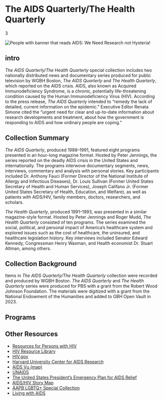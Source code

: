 # The AIDS Quarterly/The Health Quarterly

3

![](https://s3.amazonaws.com/openvault.wgbh.org/special_collections/aids-quarterly/Gay_Pride_8306270128.jpg "People with banner that reads AIDS: We Need Research not Hysteria!")

## intro

*The AIDS Quarterly/The Health Quarterly* special collection includes two nationally distributed news and documentary series produced for public television by WGBH Boston, *The AIDS Quarterly* and *The Health Quarterly*, which reported on the AIDS crisis. AIDS, also known as Acquired Immunodeficiency Syndrome, is a chronic, potentially life-threatening condition caused by the Human Immunodeficiency Virus (HIV). According to the press release, *The AIDS Quarterly* intended to “remedy the lack of detailed, current information on the epidemic.” Executive Editor Renata Simone cited the “urgent need for clear and up-to-date information about research developments and treatment, about how the government is responding to AIDS and how ordinary people are coping.”


## Collection Summary

*The AIDS Quarterly*, produced 1988–1991, featured eight programs presented in an hour-long magazine format. Hosted by Peter Jennings, the series reported on the deadly AIDS crisis in the United States and internationally. The programs interwove documentary segments, news, interviews, commentary and analysis with personal stories. Key participants included Dr. Anthony Fauci (Former Director of the National Institute of Allergy and Infectious Diseases), Dr. Louis Sullivan (Former United States Secretary of Health and Human Services), Joseph Califano Jr. (Former United States Secretary of Health, Education, and Welfare), as well as patients with AIDS/HIV, family members, doctors, researchers, and scholars.

*The Health Quarterly*, produced 1991–1993, was presented in a similar magazine-style format. Hosted by Peter Jennings and Roger Mudd, *The Health Quarterly* consisted of ten programs. The series examined the social, political, and personal impact of America’s healthcare system and explored issues such as the cost of healthcare, the uninsured, and healthcare legislation history. Key interviews included Senator Edward Kennedy, Congressman Henry Waxman, and Health economist Dr. Stuart Altman, among others.

## Collection Background

Items in *The AIDS Quarterly/The Health Quarterly* collection were recorded and produced by WGBH Boston. *The AIDS Quarterly* and *The Health Quarterly* series were produced for PBS with a grant from the Robert Wood Johnson Foundation. The materials were digitized with a grant from the National Endowment of the Humanities and added to GBH Open Vault in 2023. 

## Programs

[](http://localhost:3000/catalog?f[special_collection_tags][]=aqhq_programs)

## Other Resources

- [Resources for Persons with HIV](https://www.cdc.gov/hiv/basics/livingwithhiv/resources.html) 
- [HIV Resource Library](https://www.cdc.gov/hiv/library/index.html) 
- [HIV.gov](https://www.hiv.gov/) 
- [Harvard University Center for AIDS Research](https://cfar.globalhealth.harvard.edu/pages/resources) 
- [AIDS Vu (map)](https://aidsvu.org/) 
- [UNAIDS](https://www.unaids.org/en) 
- [The United States President’s Emergency Plan for AIDS Relief](https://www.state.gov/pepfar/) 
- [AIDS/HIV Story Map](https://storymaps.arcgis.com/stories/6507a92c822d46b1a6e034a4f44a4d9f) 
- [AAPB LGBTQ+ Special Collection](https://americanarchive.org/special_collections/lgbt) 
- [Living with AIDS](https://americanarchive.org/catalog/cpb-aacip_513-mp4vh5db5p)
